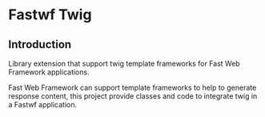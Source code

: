 # Fastwf Twig

## Introduction

Library extension that support twig template frameworks for Fast Web Framework applications.

Fast Web Framework can support template frameworks to help to generate response content, this 
project provide classes and code to integrate twig in a Fastwf application.
